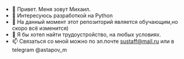 - 👋 Привет. Меня зовут Михаил.
- 👀 Интересуюсь разработкой на Python
- 🌱 На данный момент этот репозиторий является обучающим,но скоро всё изменится)
- 💞️ Я бы хотел найти трудоустройство, на любых условиях.
- 📫 Связаться со мной можно по эл.почте sustaff@mail.ru или в telegram @astapov_m

<!---
astapovM/astapovM is a ✨ special ✨ repository because its `README.md` (this file) appears on your GitHub profile.
You can click the Preview link to take a look at your changes.
--->
